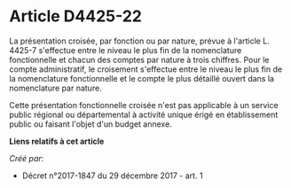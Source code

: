 # Article D4425-22

La présentation croisée, par fonction ou par nature, prévue à l'article L. 4425-7 s'effectue entre le niveau le plus fin de
la nomenclature fonctionnelle et chacun des comptes par nature à trois chiffres. Pour le compte administratif, le croisement
s'effectue entre le niveau le plus fin de la nomenclature fonctionnelle et le compte le plus détaillé ouvert dans la
nomenclature par nature.

Cette présentation fonctionnelle croisée n'est pas applicable à un service public régional ou départemental à activité unique
érigé en établissement public ou faisant l'objet d'un budget annexe.

**Liens relatifs à cet article**

_Créé par_:

  - Décret n°2017-1847 du 29 décembre 2017 - art. 1
